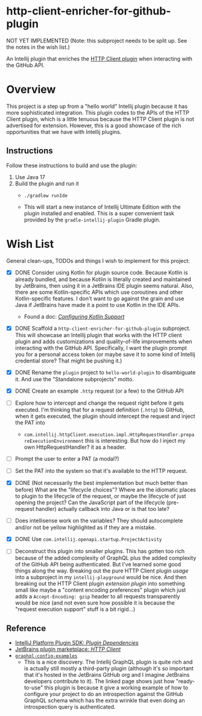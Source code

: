 # http-client-enricher-for-github-plugin

NOT YET IMPLEMENTED (Note: this subproject needs to be split up. See the notes in the wish list.)

An Intellij plugin that enriches the [HTTP Client plugin](https://www.jetbrains.com/help/idea/http-client-in-product-code-editor.html) when interacting with the GitHub API.


# Overview

This project is a step up from a "hello world" Intellij plugin because it has more sophisticated integration. This plugin
codes to the APIs of the HTTP Client plugin, which is a little tenuous because the HTTP Client plugin is not
advertised for extension. However, this is a good showcase of the rich opportunities that we have with Intellij plugins.


## Instructions

Follow these instructions to build and use the plugin:

1. Use Java 17
2. Build the plugin and run it
   * ```shell
     ./gradlew runIde
     ```
   * This will start a new instance of Intellij Ultimate Edition with the plugin installed and enabled. This is a super
     convenient task provided by the `gradle-intellij-plugin` Gradle plugin.


# Wish List

General clean-ups, TODOs and things I wish to implement for this project:

* [x] DONE Consider using Kotlin for plugin source code. Because Kotlin is already bundled, and because Kotlin is literally created and
  maintained by JetBrains, then using it in a JetBrains IDE plugin seems natural. Also, there are some Kotlin-specific
  APIs which use coroutines and other Kotlin-specific features. I don't want to go against the grain and use Java if
  JetBrains have made it a point to use Kotlin in the IDE APIs.
   * Found a doc: [*Configuring Kotlin Support*](https://plugins.jetbrains.com/docs/intellij/using-kotlin.html)
* [x] DONE Scaffold a `http-client-enricher-for-github-plugin` subproject. This will showcase an Intellij plugin that works with the HTTP
  client plugin and adds customizations and quality-of-life improvements when interacting with the GitHub API.
  Specifically, I want the plugin prompt you for a personal access token (or maybe save it to some kind of Intellij
  credential store? That might be pushing it.)
* [x] DONE Rename the `plugin` project to `hello-world-plugin` to disambiguate it. And use the "Standalone subprojects" motto.
* [x] DONE Create an example `.http` request (or a few) to the GitHub API
* [ ] Explore how to intercept and change the request right before it gets executed. I'm thinking that for a request
  definition (`.http`) to GitHub, when it gets executed, the plugin should intercept the request and inject the PAT into
   * `com.intellij.httpClient.execution.impl.HttpRequestHandler.prepareExecutionEnvironment` this is interesting. But how
     do I inject my own HttpRequestHandler?
  it as a header.
* [ ] Prompt the user to enter a PAT (a modal?)
* [ ] Set the PAT into the system so that it's available to the HTTP request.
* [x] DONE (Not necessarily the best implementation but much better than before) What are the "lifecycle choices"? Where are the idiomatic places to plugin to the lifecycle of the request, or maybe
  the lifecycle of just opening the project? Can the JavaScript part of the lifecycle (pre-request handler) actually
  callback into Java or is that too late?
* [ ] Does intellisense work on the variables? They should autocomplete and/or not be yellow highlighted as if they are a
  mistake.
* [x] DONE Use `com.intellij.openapi.startup.ProjectActivity`
* [ ] Deconstruct this plugin into smaller plugins. This has gotten too rich because of the added complexity of GraphQL
  plus the added complexity of the GitHub API being authenticated. But I've learned some good things along the way.
  Breaking out the pure HTTP Client plugin *usage* into a subproject in my `intellij-playground` would be nice. And then
  breaking out the HTTP Client plugin *extension plugin* into something small like maybe a "content encoding preferences"
  plugin which just adds a `Accept-Encoding: gzip` header to all requests transparently would be nice (and not even sure
  how possible it is because the "request execution support" stuff is a bit rigid...)


## Reference

* [IntelliJ Platform Plugin SDK: *Plugin Dependencies*](https://plugins.jetbrains.com/docs/intellij/plugin-dependencies.html)
* [JetBrains plugin marketplace: *HTTP Client*](https://plugins.jetbrains.com/plugin/13121-http-client)
* [`graphql-config-examples`](https://github.com/jimkyndemeyer/graphql-config-examples/tree/master/github-api-v4)
  * This is a nice discovery. The Intellij GraphQL plugin is quite rich and is actually still mostly a third-party plugin
    (although it's so important that it's hosted in the JetBrains GitHub org and I imagine JetBrains developers contribute
    to it). The linked page shows just how "ready-to-use" this plugin is because it give a working example of how to
    configure your project to do an introspection against the GitHub GraphQL schema which has the extra wrinkle that
    even doing an introspection query is authenticated.

